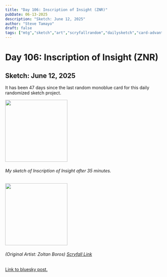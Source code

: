 ```yaml
---
title: "Day 106: Inscription of Insight (ZNR)"
pubDate: 06-13-2025
description: "Sketch: June 12, 2025"
author: "Steve Tamayo"
draft: false
tags: ["mtg","sketch","art","scryfallrandom","dailysketch","card-advantage","removal","Zoltan Boros"]
---
```

# Day 106: Inscription of Insight (ZNR)
## Sketch: June 12, 2025


It has been 47 days since the last random monoblue card for this daily randomized sketch project.


<img src="https://cdn.bsky.app/img/feed_fullsize/plain/did:plc:vlb3baqyfxfheceuqyubujfl/bafkreigl3hsfsqwrteqw5pul7jc7humtzaky3lgyc2qtwyeokrxno4hsd4@jpeg" height="200">


###### My sketch of Inscription of Insight after 35 minutes.
<img src="https://cards.scryfall.io/large/front/2/8/281cdb1c-21ae-4430-8e0f-c993f52ba891.jpg?1604194137" height="200">


###### (Original Artist: Zoltan Boros) [Scryfall Link](https://scryfall.com/card/znr/61/inscription-of-insight)


[Link to bluesky post.](https://bsky.app/profile/sorocoroto.bsky.social/post/3lrjtyi5dqk2k)